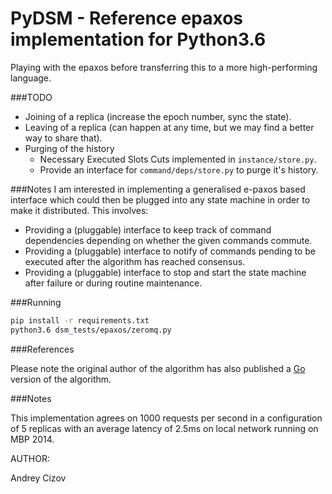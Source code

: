 PyDSM - Reference epaxos implementation for Python3.6
==========
Playing with the epaxos before transferring this to a more high-performing language.

###TODO

- Joining of a replica (increase the epoch number, sync the state).
- Leaving of a replica (can happen at any time, but we may find a better way to share that).
- Purging of the history
   - Necessary Executed Slots Cuts implemented in `instance/store.py`.
   - Provide an interface for `command/deps/store.py` to purge it's history.

###Notes
I am interested in implementing a generalised e-paxos based interface which could then be plugged into any state machine in order to make it distributed. This involves:
  -  Providing a (pluggable) interface to keep track of command dependencies depending on whether the given commands commute.
  -  Providing a (pluggable) interface to notify of commands pending to be  executed after the algorithm has reached consensus.
  -  Providing a (pluggable) interface to stop and start the state machine after failure or during routine maintenance.

###Running

```bash
pip install -r requirements.txt
python3.6 dsm_tests/epaxos/zeromq.py
```
###References

Please note the original author of the algorithm has also published a [Go](https://github.com/efficient/epaxos) version of the algorithm. 

###Notes

This implementation agrees on 1000 requests per second in a configuration of 5 replicas with an average latency of 2.5ms on local network running on MBP 2014.

AUTHOR:

Andrey Cizov